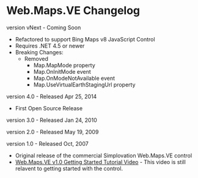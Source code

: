 # Web.Maps.VE Changelog

version vNext - Coming Soon

- Refactored to support Bing Maps v8 JavaScript Control
- Requires .NET 4.5 or newer
- Breaking Changes:
    - Removed
        - Map.MapMode property
        - Map.OnInitMode event
        - Map.OnModeNotAvailable event
        - Map.UseVirtualEarthStagingUrl property


version 4.0 - Released Apr 25, 2014

- First Open Source Release

version 3.0 - Released Jan 24, 2010

version 2.0 - Released May 19, 2009

version 1.0 - Released Oct, 2007

- Original release of the commercial Simplovation Web.Maps.VE control
- [Web.Maps.VE v1.0 Getting Started Tutorial Video](https://www.youtube.com/watch?v=eeIUUUJ_OMA) - This video is still relavent to getting started with the control.